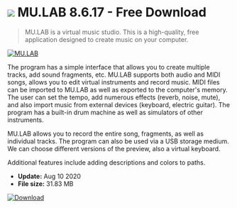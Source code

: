 # ![](https://cdn.softexe.net/static/icon/win.gif) MU.LAB 8.6.17 - Free Download

> MU.LAB is a virtual music studio. This is a high-quality, free application designed to create music on your computer.

[![MU.LAB](https://gallery.dpcdn.pl/imgc/Tools/1066/g_-_420x350_1.5_-_x20100729184122.png)](https://softexe.net/win/multimedia/audio-sound/mu.lab:hcRh.html)

The program has a simple interface that allows you to create multiple tracks, add sound fragments, etc. MU.LAB supports both audio and MIDI songs, allows you to edit virtual instruments and record music. MIDI files can be imported to MU.LAB as well as exported to the computer's memory. The user can set the tempo, add numerous effects (reverb, noise, mute), and also import music from external devices (keyboard, electric guitar). The program has a built-in drum machine as well as simulators of other instruments.
 
 MU.LAB allows you to record the entire song, fragments, as well as individual tracks. The program can also be used via a USB storage medium. We can choose different versions of the preview, also a virtual keyboard.
 
 Additional features include adding descriptions and colors to paths.


- **Update:** Aug 10 2020
- **File size:** 31.83 MB

[![Download](https://cdn.softexe.net/static/img/download.png)](https://softexe.net/win/multimedia/audio-sound/mu.lab:hcRh.html)

